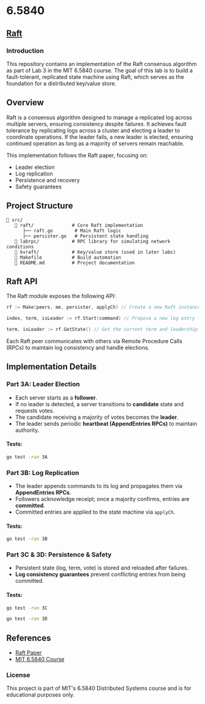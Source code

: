 # 6.5840

## [Raft](http://nil.csail.mit.edu/6.5840/2024/labs/lab-raft.html)

### Introduction

This repository contains an implementation of the Raft consensus algorithm as part of Lab 3 in the MIT 6.5840 course. The goal of this lab is to build a fault-tolerant, replicated state machine using Raft, which serves as the foundation for a distributed key/value store.

## Overview

Raft is a consensus algorithm designed to manage a replicated log across multiple servers, ensuring consistency despite failures. It achieves fault tolerance by replicating logs across a cluster and electing a leader to coordinate operations. If the leader fails, a new leader is elected, ensuring continued operation as long as a majority of servers remain reachable.

This implementation follows the Raft paper, focusing on:
- Leader election
- Log replication
- Persistence and recovery
- Safety guarantees

## Project Structure

```
📁 src/
   📁 raft/              # Core Raft implementation
      ├── raft.go        # Main Raft logic
      ├── persister.go   # Persistent state handling
   📁 labrpc/            # RPC library for simulating network conditions
   📁 kvraft/            # Key/value store (used in later labs)
   📄 Makefile           # Build automation
   📄 README.md          # Project documentation
```

## Raft API

The Raft module exposes the following API:

```go
rf := Make(peers, me, persister, applyCh) // Create a new Raft instance

index, term, isLeader := rf.Start(command) // Propose a new log entry

term, isLeader := rf.GetState() // Get the current term and leadership status
```

Each Raft peer communicates with others via Remote Procedure Calls (RPCs) to maintain log consistency and handle elections.

## Implementation Details

### Part 3A: Leader Election

- Each server starts as a **follower**.
- If no leader is detected, a server transitions to **candidate** state and requests votes.
- The candidate receiving a majority of votes becomes the **leader**.
- The leader sends periodic **heartbeat (AppendEntries RPCs)** to maintain authority.

#### Tests:
```sh
go test -run 3A
```

### Part 3B: Log Replication

- The leader appends commands to its log and propagates them via **AppendEntries RPCs**.
- Followers acknowledge receipt; once a majority confirms, entries are **committed**.
- Committed entries are applied to the state machine via `applyCh`.

#### Tests:
```sh
go test -run 3B
```

### Part 3C & 3D: Persistence & Safety

- Persistent state (log, term, vote) is stored and reloaded after failures.
- **Log consistency guarantees** prevent conflicting entries from being committed.

#### Tests:
```sh
go test -run 3C
```

```sh
go test -run 3D
```

## References
- [Raft Paper](https://raft.github.io/raft.pdf)
- [MIT 6.5840 Course](http://nil.csail.mit.edu/6.5840/2024/)

### License
This project is part of MIT's 6.5840 Distributed Systems course and is for educational purposes only.

